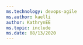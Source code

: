 ```yaml
---
ms.technology: devops-agile
ms.author: kaelli
author: KathrynEE
ms.topic: include
ms.date: 08/13/2020
---
```


<!---

### Date and time pattern  
 
The date and time pattern you enter for **DateTime** fields should match that which you select through your profile. To view or change your selection, see [Set user preferences, Time and Locale](/azure/devops/organizations/settings/set-your-preferences.md).

::: moniker range="azure-devops"  

> [!div class="mx-imgBorder"]
> ![Time and Locale page, Date pattern options](/azure/devops/organizations/settings/media/user-preferences/date-patterns.png)   ![Time and Locale page, Time pattern options](/azure/devops/organizations/settings/media/user-preferences/time-pattern.png)  

::: moniker-end 

::: moniker range="< azure-devops"  

:::image type="content" source="/azure/devops/organizations/settings/media/user-preferences/jamalh-locale-settings-server.png" alt-text="Time and Locale page, Date pattern options":::

::: moniker-end 

-->